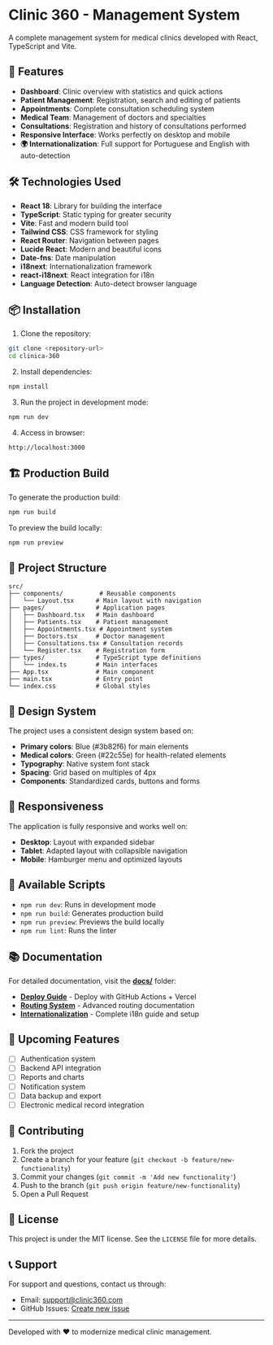 # Clinic 360 - Management System

A complete management system for medical clinics developed with React, TypeScript and Vite.

## 🚀 Features

- **Dashboard**: Clinic overview with statistics and quick actions
- **Patient Management**: Registration, search and editing of patients
- **Appointments**: Complete consultation scheduling system
- **Medical Team**: Management of doctors and specialties
- **Consultations**: Registration and history of consultations performed
- **Responsive Interface**: Works perfectly on desktop and mobile
- **🌍 Internationalization**: Full support for Portuguese and English with auto-detection

## 🛠️ Technologies Used

- **React 18**: Library for building the interface
- **TypeScript**: Static typing for greater security
- **Vite**: Fast and modern build tool
- **Tailwind CSS**: CSS framework for styling
- **React Router**: Navigation between pages
- **Lucide React**: Modern and beautiful icons
- **Date-fns**: Date manipulation
- **i18next**: Internationalization framework
- **react-i18next**: React integration for i18n
- **Language Detection**: Auto-detect browser language

## 📦 Installation

1. Clone the repository:
```bash
git clone <repository-url>
cd clinica-360
```

2. Install dependencies:
```bash
npm install
```

3. Run the project in development mode:
```bash
npm run dev
```

4. Access in browser:
```
http://localhost:3000
```

## 🏗️ Production Build

To generate the production build:

```bash
npm run build
```

To preview the build locally:

```bash
npm run preview
```

## 📁 Project Structure

```
src/
├── components/          # Reusable components
│   └── Layout.tsx      # Main layout with navigation
├── pages/              # Application pages
│   ├── Dashboard.tsx   # Main dashboard
│   ├── Patients.tsx    # Patient management
│   ├── Appointments.tsx # Appointment system
│   ├── Doctors.tsx     # Doctor management
│   ├── Consultations.tsx # Consultation records
│   └── Register.tsx    # Registration form
├── types/              # TypeScript type definitions
│   └── index.ts        # Main interfaces
├── App.tsx             # Main component
├── main.tsx            # Entry point
└── index.css           # Global styles
```

## 🎨 Design System

The project uses a consistent design system based on:

- **Primary colors**: Blue (#3b82f6) for main elements
- **Medical colors**: Green (#22c55e) for health-related elements
- **Typography**: Native system font stack
- **Spacing**: Grid based on multiples of 4px
- **Components**: Standardized cards, buttons and forms

## 📱 Responsiveness

The application is fully responsive and works well on:

- **Desktop**: Layout with expanded sidebar
- **Tablet**: Adapted layout with collapsible navigation
- **Mobile**: Hamburger menu and optimized layouts

## 🔧 Available Scripts

- `npm run dev`: Runs in development mode
- `npm run build`: Generates production build
- `npm run preview`: Previews the build locally
- `npm run lint`: Runs the linter

## 📚 Documentation

For detailed documentation, visit the **[docs/](./docs/)** folder:

- **[Deploy Guide](./docs/DEPLOY.md)** - Deploy with GitHub Actions + Vercel  
- **[Routing System](./docs/ROUTER.md)** - Advanced routing documentation
- **[Internationalization](./docs/INTERNATIONALIZATION.md)** - Complete i18n guide and setup

## 🚧 Upcoming Features

- [ ] Authentication system
- [ ] Backend API integration
- [ ] Reports and charts
- [ ] Notification system
- [ ] Data backup and export
- [ ] Electronic medical record integration

## 🤝 Contributing

1. Fork the project
2. Create a branch for your feature (`git checkout -b feature/new-functionality`)
3. Commit your changes (`git commit -m 'Add new functionality'`)
4. Push to the branch (`git push origin feature/new-functionality`)
5. Open a Pull Request

## 📄 License

This project is under the MIT license. See the `LICENSE` file for more details.

## 📞 Support

For support and questions, contact us through:
- Email: support@clinic360.com
- GitHub Issues: [Create new issue](https://github.com/user/clinica-360/issues)

---

Developed with ❤️ to modernize medical clinic management. 
